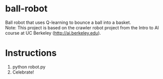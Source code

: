 # ball-robot
Ball robot that uses Q-learning to bounce a ball into a basket.
<br>
Note: This project is based on the crawler robot project from the Intro to AI course
at UC Berkeley (http://ai.berkeley.edu).
# Instructions
1. python robot.py
2. Celebrate!
